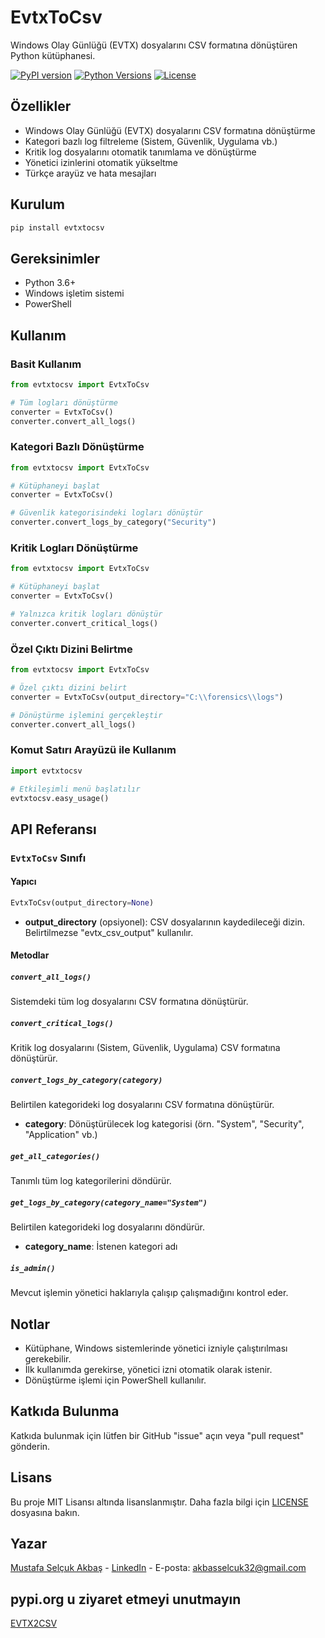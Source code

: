 # EvtxToCsv

Windows Olay Günlüğü (EVTX) dosyalarını CSV formatına dönüştüren Python kütüphanesi.

[![PyPI version](https://badge.fury.io/py/evtxtocsv.svg)](https://badge.fury.io/py/evtxtocsv)
[![Python Versions](https://img.shields.io/pypi/pyversions/evtxtocsv.svg)](https://pypi.org/project/evtxtocsv/)
[![License](https://img.shields.io/pypi/l/evtxtocsv.svg)](https://github.com/MSelcukAkbas/EVTX2CSV/blob/main/LICENSE)

## Özellikler

- Windows Olay Günlüğü (EVTX) dosyalarını CSV formatına dönüştürme
- Kategori bazlı log filtreleme (Sistem, Güvenlik, Uygulama vb.)
- Kritik log dosyalarını otomatik tanımlama ve dönüştürme
- Yönetici izinlerini otomatik yükseltme
- Türkçe arayüz ve hata mesajları

## Kurulum

```bash
pip install evtxtocsv
```

## Gereksinimler

- Python 3.6+
- Windows işletim sistemi
- PowerShell

## Kullanım

### Basit Kullanım

```python
from evtxtocsv import EvtxToCsv

# Tüm logları dönüştürme
converter = EvtxToCsv()
converter.convert_all_logs()
```

### Kategori Bazlı Dönüştürme

```python
from evtxtocsv import EvtxToCsv

# Kütüphaneyi başlat
converter = EvtxToCsv()

# Güvenlik kategorisindeki logları dönüştür
converter.convert_logs_by_category("Security")
```

### Kritik Logları Dönüştürme

```python
from evtxtocsv import EvtxToCsv

# Kütüphaneyi başlat
converter = EvtxToCsv()

# Yalnızca kritik logları dönüştür
converter.convert_critical_logs()
```

### Özel Çıktı Dizini Belirtme

```python
from evtxtocsv import EvtxToCsv

# Özel çıktı dizini belirt
converter = EvtxToCsv(output_directory="C:\\forensics\\logs")

# Dönüştürme işlemini gerçekleştir
converter.convert_all_logs()
```

### Komut Satırı Arayüzü ile Kullanım

```python
import evtxtocsv

# Etkileşimli menü başlatılır
evtxtocsv.easy_usage()
```

## API Referansı

### `EvtxToCsv` Sınıfı

#### Yapıcı

```python
EvtxToCsv(output_directory=None)
```

- **output_directory** (opsiyonel): CSV dosyalarının kaydedileceği dizin. Belirtilmezse "evtx_csv_output" kullanılır.

#### Metodlar

##### `convert_all_logs()`
Sistemdeki tüm log dosyalarını CSV formatına dönüştürür.

##### `convert_critical_logs()`
Kritik log dosyalarını (Sistem, Güvenlik, Uygulama) CSV formatına dönüştürür.

##### `convert_logs_by_category(category)`
Belirtilen kategorideki log dosyalarını CSV formatına dönüştürür.

- **category**: Dönüştürülecek log kategorisi (örn. "System", "Security", "Application" vb.)

##### `get_all_categories()`
Tanımlı tüm log kategorilerini döndürür.

##### `get_logs_by_category(category_name="System")`
Belirtilen kategorideki log dosyalarını döndürür.

- **category_name**: İstenen kategori adı

##### `is_admin()`
Mevcut işlemin yönetici haklarıyla çalışıp çalışmadığını kontrol eder.

## Notlar

- Kütüphane, Windows sistemlerinde yönetici izniyle çalıştırılması gerekebilir.
- İlk kullanımda gerekirse, yönetici izni otomatik olarak istenir.
- Dönüştürme işlemi için PowerShell kullanılır.

## Katkıda Bulunma

Katkıda bulunmak için lütfen bir GitHub "issue" açın veya "pull request" gönderin.

## Lisans

Bu proje MIT Lisansı altında lisanslanmıştır. Daha fazla bilgi için [LICENSE](LICENSE) dosyasına bakın.

## Yazar

[Mustafa Selçuk Akbaş](https://github.com/MSelcukAkbas) - [LinkedIn](https://www.linkedin.com/in/mustafa-selcuk-akbas/) - E-posta: akbasselcuk32@gmail.com

## pypi.org u ziyaret etmeyi unutmayın 

[EVTX2CSV]([https://github.com/MSelcukAkbas/EVTX2CSV](https://pypi.org/project/evtxtocsv/))
